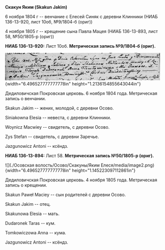 **Скакун Яким (Skakun Jakim)**

6 ноября 1804 г -- венчание с Елесей Синяк с деревни Клинники (НИАБ
136-13-920, лист 10об, №9/1804-б (ориг))

4 ноября 1805 г -- крещение сына Павла Мацея (НИАБ 136-13-893, лист 58,
№50/1805-р (ориг))

**НИАБ 136-13-920:** Лист 10об. **Метрическая запись №9/1804-б (ориг).**

![](./media/7024cee8df1957024e3e59365503160d334f12e3.png){width="6.496527777777778in"
height="1.2136154855643044in"}

Дедиловичская Покровская церковь. 6 ноября 1804 года. Метрическая запись
о венчании.

Skakun Jakim -- жених, молодой, с деревни Осовo.

Siniakowna Elesia -- невеста, с деревни Клинники.

Woynicz Macwiey -- свидетель, с деревни Осовo.

Zys Stefan -- свидетель, с деревни Заречье.

Jazgunowicz Antoni -- ксёндз.

**НИАБ 136-13-894:** Лист 58. **Метрическая запись №50/1805-р (ориг).**

![](./Осовская волость/Осово/Скакуны/Яким Елеся/media/image2.png){width="6.496527777777778in"
height="1.145223097112861in"}

Дедиловичская Покровская церковь. 4 ноября 1805 года. Метрическая запись
о крещении.

Skakun Paweł Maciey -- сын родителей с деревни Осовo.

Skakun Jakim -- отец.

Skakunowa Elesia -- мать.

Dudaronek Taras -- кум.

Tomkowiczowa Anna -- кума.

Jazgunowicz Antoni -- ксёндз.
